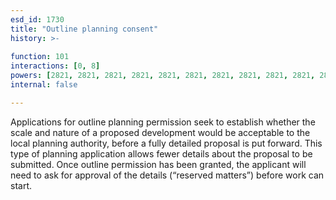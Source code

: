 ```yaml
---
esd_id: 1730
title: "Outline planning consent"
history: >-
  
function: 101
interactions: [0, 8]
powers: [2821, 2821, 2821, 2821, 2821, 2821, 2821, 2821, 2821, 2821, 2821, 2821, 2821, 2821, 2821, 2821, 2821]
internal: false

---
```


Applications for outline planning permission seek to establish whether the scale and nature of a proposed development would be acceptable to the local planning authority, before a fully detailed proposal is put forward.  This type of planning application allows fewer details about the proposal to be submitted. Once outline permission has been granted, the applicant will need to ask for approval of the details (“reserved matters”) before work can start.

